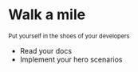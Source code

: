 # Walk a mile
<sup>Put yourself in the shoes of your developers</sup>

* Read your docs
* Implement your hero scenarios
